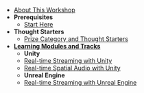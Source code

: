<!-- docs/_sidebar.md -->
<!-- NOTE BUG in docsify for nested folders, requires duplication of this _sidebar.md file in each module's nested folder -->
<!-- Since the _sidebar.md is dynamically re-written to include sub menu items -->

* [About This Workshop](content/about.md)
* **Prerequisites**
  * [Start Here](content/prep.md)
* **Thought Starters**
  * [Prize Category and Thought Starters](content/thought-starter.md)
* [**Learning Modules and Tracks**](content/agenda.md)
    * **Unity**
    * [Real-time Streaming with Unity](content/unity-streaming/rts-unity.md)
    * [Real-time Spatial Audio with Unity](content/unity-communications/comms-unity.md)
    * **Unreal Engine**
    * [Real-time Streaming with Unreal Engine](content/unreal-streaming/rts-unreal.md)
    <!-- * [Real-time Spatial Audio with Unreal Engine](content/unreal-communications/comms-unreal.md) -->
